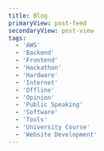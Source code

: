 ```yaml
---
title: Blog
primaryView: post-feed
secondaryView: post-view
tags: 
  - 'AWS'
  - 'Backend'
  - 'Frontend'
  - 'Hackathon'
  - 'Hardware'
  - 'Internet'
  - 'Offline'
  - 'Opinion'
  - 'Public Speaking'
  - 'Software'
  - 'Tools'
  - 'University Course'
  - 'Website Development'
---
```



